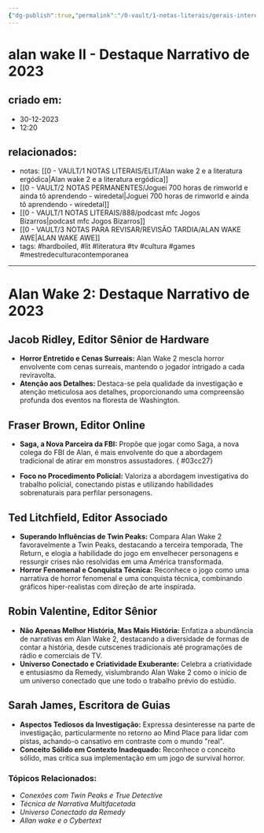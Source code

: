 ```yaml
---
{"dg-publish":true,"permalink":"/0-vault/1-notas-literais/gerais-interesses/alan-wake-ii-maestria-da-narrativa/","tags":["hardboiled","lit","literatura","tv","cultura","games","mestredeculturacontemporanea"],"dgHomeLink":true,"dgShowLocalGraph":true,"dgShowFileTree":true,"dgEnableSearch":true,"noteIcon":""}
---
```


# alan wake II - Destaque Narrativo de 2023

## criado em: 
- 30-12-2023
- 12:20
## relacionados:
- notas: [[0 - VAULT/1 NOTAS LITERAIS/ELIT/Alan wake 2 e a literatura ergódica\|Alan wake 2 e a literatura ergódica]]
- [[0 - VAULT/2 NOTAS PERMANENTES/Joguei 700 horas de rimworld e ainda tô aprendendo - wiredetal\|Joguei 700 horas de rimworld e ainda tô aprendendo - wiredetal]]
- [[0 - VAULT/1 NOTAS LITERAIS/888/podcast mfc Jogos Bizarros\|podcast mfc Jogos Bizarros]]
- [[0 - VAULT/3 NOTAS PARA REVISAR/REVISÃO TARDIA/ALAN WAKE AWE\|ALAN WAKE AWE]]
- tags: #hardboiled, #lit #literatura #tv #cultura #games #mestredeculturacontemporanea 
---
# Alan Wake 2: Destaque Narrativo de 2023

## Jacob Ridley, Editor Sênior de Hardware
- **Horror Entretido e Cenas Surreais:** Alan Wake 2 mescla horror envolvente com cenas surreais, mantendo o jogador intrigado a cada reviravolta.
- **Atenção aos Detalhes:** Destaca-se pela qualidade da investigação e atenção meticulosa aos detalhes, proporcionando uma compreensão profunda dos eventos na floresta de Washington.

## Fraser Brown, Editor Online
- **Saga, a Nova Parceira da FBI:** Propõe que jogar como Saga, a nova colega do FBI de Alan, é mais envolvente do que a abordagem tradicional de atirar em monstros assustadores.
{ #03cc27}

- **Foco no Procedimento Policial:** Valoriza a abordagem investigativa do trabalho policial, conectando pistas e utilizando habilidades sobrenaturais para perfilar personagens.

## Ted Litchfield, Editor Associado
- **Superando Influências de Twin Peaks:** Compara Alan Wake 2 favoravelmente a Twin Peaks, destacando a terceira temporada, The Return, e elogia a habilidade do jogo em envelhecer personagens e ressurgir crises não resolvidas em uma América transformada.
- **Horror Fenomenal e Conquista Técnica:** Reconhece o jogo como uma narrativa de horror fenomenal e uma conquista técnica, combinando gráficos hiper-realistas com direção de arte inspirada.

## Robin Valentine, Editor Sênior
- **Não Apenas Melhor História, Mas Mais História:** Enfatiza a abundância de narrativas em Alan Wake 2, destacando a diversidade de formas de contar a história, desde cutscenes tradicionais até programações de rádio e comerciais de TV.
- **Universo Conectado e Criatividade Exuberante:** Celebra a criatividade e entusiasmo da Remedy, vislumbrando Alan Wake 2 como o início de um universo conectado que une todo o trabalho prévio do estúdio.

## Sarah James, Escritora de Guias
- **Aspectos Tediosos da Investigação:** Expressa desinteresse na parte de investigação, particularmente no retorno ao Mind Place para lidar com pistas, achando-o cansativo em contraste com o mundo "real".
- **Conceito Sólido em Contexto Inadequado:** Reconhece o conceito sólido, mas critica sua implementação em um jogo de survival horror.

### Tópicos Relacionados:
- *Conexões com Twin Peaks e True Detective*
- *Técnica de Narrativa Multifacetada*
- *Universo Conectado da Remedy*
- *Allan wake e o Cybertext*